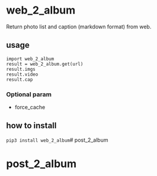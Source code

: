 # web_2_album

Return photo list and caption (markdown format) from web.

## usage

```
import web_2_album
result = web_2_album.get(url)
result.imgs
result.video
result.cap

```

### Optional param
- force_cache

## how to install

`pip3 install web_2_album`# post_2_album
# post_2_album

